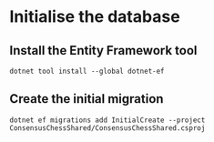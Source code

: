 # Initialise the database

## Install the Entity Framework tool

```shell
dotnet tool install --global dotnet-ef
```

## Create the initial migration

```shell
dotnet ef migrations add InitialCreate --project ConsensusChessShared/ConsensusChessShared.csproj
```

